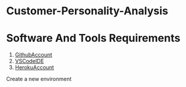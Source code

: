 # Customer-Personality-Analysis

# Software And Tools Requirements

1. [GithubAccount](https://github.com/)
2. [VSCodeIDE](https://code.visualstudio.com/)
3. [HerokuAccount](https://www.heroku.com/)

Create a new environment